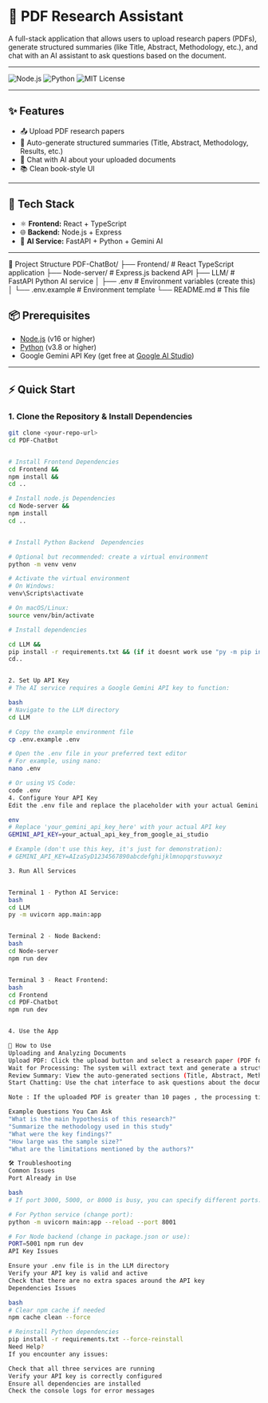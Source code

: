 # 📄 PDF Research Assistant

A full-stack application that allows users to upload research papers (PDFs), generate structured summaries (like Title, Abstract, Methodology, etc.), and chat with an AI assistant to ask questions based on the document.

---

![Node.js](https://img.shields.io/badge/node-%3E%3D16-blue)
![Python](https://img.shields.io/badge/python-%3E%3D3.8-yellow)
![MIT License](https://img.shields.io/badge/license-MIT-green)

---

## ✨ Features

- 📤 Upload PDF research papers
- 📑 Auto-generate structured summaries (Title, Abstract, Methodology, Results, etc.)
- 🤖 Chat with AI about your uploaded documents
- 📚 Clean book-style UI

---

## 🧰 Tech Stack

- ⚛️ **Frontend:** React + TypeScript
- 🌐 **Backend:** Node.js + Express
- 🤖 **AI Service:** FastAPI + Python + Gemini AI

---

📁 Project Structure
PDF-ChatBot/
├── Frontend/ # React TypeScript application
├── Node-server/ # Express.js backend API
├── LLM/ # FastAPI Python AI service
│ ├── .env # Environment variables (create this)
│ └── .env.example # Environment template
└── README.md # This file

## 📦 Prerequisites

- [Node.js](https://nodejs.org/) (v16 or higher)
- [Python](https://www.python.org/) (v3.8 or higher)
- Google Gemini API Key (get free at [Google AI Studio](https://aistudio.google.com/app))

---

## ⚡ Quick Start

### 1. Clone the Repository & Install Dependencies

```bash
git clone <your-repo-url>
cd PDF-ChatBot


# Install Frontend Dependencies
cd Frontend &&
npm install &&
cd ..

# Install node.js Dependencies
cd Node-server &&
npm install
cd ..


# Install Python Backend  Dependencies

# Optional but recommended: create a virtual environment
python -m venv venv

# Activate the virtual environment
# On Windows:
venv\Scripts\activate

# On macOS/Linux:
source venv/bin/activate

# Install dependencies

cd LLM &&
pip install -r requirements.txt && (if it doesnt work use "py -m pip install -r requirements.txt")
cd..


2. Set Up API Key
# The AI service requires a Google Gemini API key to function:

bash
# Navigate to the LLM directory
cd LLM

# Copy the example environment file
cp .env.example .env

# Open the .env file in your preferred text editor
# For example, using nano:
nano .env

# Or using VS Code:
code .env
4. Configure Your API Key
Edit the .env file and replace the placeholder with your actual Gemini API key:

env
# Replace 'your_gemini_api_key_here' with your actual API key
GEMINI_API_KEY=your_actual_api_key_from_google_ai_studio

# Example (don't use this key, it's just for demonstration):
# GEMINI_API_KEY=AIzaSyD1234567890abcdefghijklmnopqrstuvwxyz

3. Run All Services


Terminal 1 - Python AI Service:
bash
cd LLM
py -m uvicorn app.main:app


Terminal 2 - Node Backend:
bash
cd Node-server
npm run dev


Terminal 3 - React Frontend:
bash
cd Frontend
cd PDF-Chatbot
npm run dev


4. Use the App

🚀 How to Use
Uploading and Analyzing Documents
Upload PDF: Click the upload button and select a research paper (PDF format)
Wait for Processing: The system will extract text and generate a structured summary
Review Summary: View the auto-generated sections (Title, Abstract, Methodology, etc.)
Start Chatting: Use the chat interface to ask questions about the document

Note : If the uploaded PDF is greater than 10 pages , the processing time may be longer

Example Questions You Can Ask
"What is the main hypothesis of this research?"
"Summarize the methodology used in this study"
"What were the key findings?"
"How large was the sample size?"
"What are the limitations mentioned by the authors?"

🛠️ Troubleshooting
Common Issues
Port Already in Use

bash
# If port 3000, 5000, or 8000 is busy, you can specify different ports:

# For Python service (change port):
python -m uvicorn main:app --reload --port 8001

# For Node backend (change in package.json or use):
PORT=5001 npm run dev
API Key Issues

Ensure your .env file is in the LLM directory
Verify your API key is valid and active
Check that there are no extra spaces around the API key
Dependencies Issues

bash
# Clear npm cache if needed
npm cache clean --force

# Reinstall Python dependencies
pip install -r requirements.txt --force-reinstall
Need Help?
If you encounter any issues:

Check that all three services are running
Verify your API key is correctly configured
Ensure all dependencies are installed
Check the console logs for error messages


```
